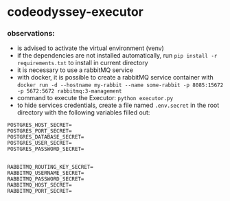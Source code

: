 # codeodyssey-executor

### observations:
* is advised to activate the virtual environment (venv)
* if the dependencies are not installed automatically, run `pip install -r requirements.txt` to install in current directory
* it is necessary to use a rabbitMQ service
* with docker, it is possible to create a rabbitMQ service container with `docker run -d --hostname my-rabbit --name some-rabbit -p 8085:15672 -p 5672:5672 rabbitmq:3-management`
* command to execute the Executor: `python executor.py`
* to hide services credentials, create a file named `.env.secret` in the root directory with the following variables filled out:

```
POSTGRES_HOST_SECRET=
POSTGRES_PORT_SECRET=
POSTGRES_DATABASE_SECRET=
POSTGRES_USER_SECRET=
POSTGRES_PASSWORD_SECRET=


RABBITMQ_ROUTING_KEY_SECRET=
RABBITMQ_USERNAME_SECRET=
RABBITMQ_PASSWORD_SECRET=
RABBITMQ_HOST_SECRET=
RABBITMQ_PORT_SECRET=

```

